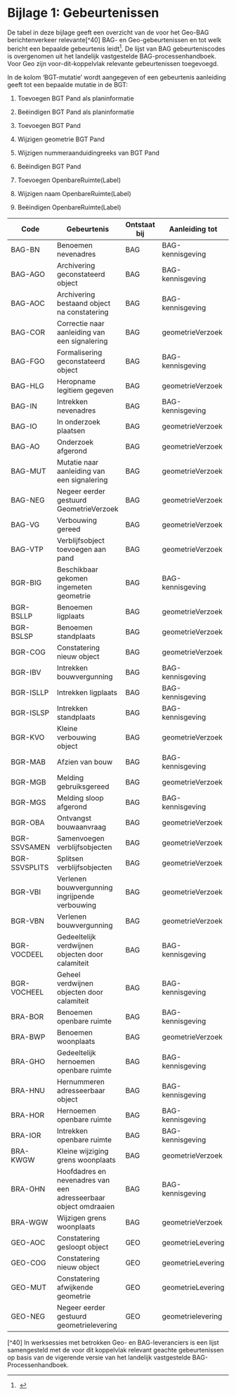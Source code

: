 Bijlage 1: Gebeurtenissen
=========================

De tabel in deze bijlage geeft een overzicht van de voor het Geo-BAG
berichtenverkeer relevante[\^40] BAG- en Geo-gebeurtenissen en tot welk bericht
een bepaalde gebeurtenis leidt[^1]. De lijst van BAG gebeurteniscodes is
overgenomen uit het landelijk vastgestelde BAG-processenhandboek. Voor Geo zijn
voor-dit-koppelvlak relevante gebeurtenissen toegevoegd.

[^1]:  

In de kolom ‘BGT-mutatie’ wordt aangegeven of een gebeurtenis aanleiding geeft
tot een bepaalde mutatie in de BGT:

1.  Toevoegen BGT Pand als planinformatie

2.  Beëindigen BGT Pand als planinformatie

3.  Toevoegen BGT Pand

4.  Wijzigen geometrie BGT Pand

5.  Wijzigen nummeraanduidingreeks van BGT Pand

6.  Beëindigen BGT Pand

7.  Toevoegen OpenbareRuimte(Label)

8.  Wijzigen naam OpenbareRuimte(Label)

9.  Beëindigen OpenbareRuimte(Label)

| **Code**      | **Gebeurtenis**                                                 | **Ontstaat bij** | **Aanleiding tot** | **BGT-mutatie** |
|---------------|-----------------------------------------------------------------|------------------|--------------------|-----------------|
| BAG-BN        | Benoemen nevenadres                                             | BAG              | BAG-kennisgeving   | 5               |
| BAG-AGO       | Archivering geconstateerd object                                | BAG              | BAG-kennisgeving   | 5,6             |
| BAG-AOC       | Archivering bestaand object na constatering                     | BAG              | BAG-kennisgeving   | 5,6             |
| BAG-COR       | Correctie naar aanleiding van een signalering                   | BAG              | geometrieVerzoek   | 3,4,5,6         |
| BAG-FGO       | Formalisering geconstateerd object                              | BAG              | BAG-kennisgeving   | 5               |
| BAG-HLG       | Heropname legitiem gegeven                                      | BAG              | geometrieVerzoek   | 3,5             |
| BAG-IN        | Intrekken nevenadres                                            | BAG              | BAG-kennisgeving   | 5               |
| BAG-IO        | In onderzoek plaatsen                                           | BAG              | geometrieVerzoek   | 2,4,5,6, 8,9    |
| BAG-AO        | Onderzoek afgerond                                              | BAG              | geometrieVerzoek   | 2,4,5,6, 8,9    |
| BAG-MUT       | Mutatie naar aanleiding van een signalering                     | BAG              | geometrieVerzoek   | 3,4,5,6         |
| BAG-NEG       | Negeer eerder gestuurd GeometrieVerzoek                         | BAG              | geometrieVerzoek   |                 |
| BAG-VG        | Verbouwing gereed                                               | BAG              | geometrieVerzoek   | 4               |
| BAG-VTP       | Verblijfsobject toevoegen aan pand                              | BAG              | geometrieVerzoek   | 5               |
| BGR-BIG       | Beschikbaar gekomen ingemeten geometrie                         | BAG              | BAG-kennisgeving   | 4               |
| BGR-BSLLP     | Benoemen ligplaats                                              | BAG              | geometrieVerzoek   |                 |
| BGR-BSLSP     | Benoemen standplaats                                            | BAG              | geometrieVerzoek   |                 |
| BGR-COG       | Constatering nieuw object                                       | BAG              | geometrieVerzoek   | 3,5             |
| BGR-IBV       | Intrekken bouwvergunning                                        | BAG              | BAG-kennisgeving   | 6               |
| BGR-ISLLP     | Intrekken ligplaats                                             | BAG              | BAG-kennisgeving   |                 |
| BGR-ISLSP     | Intrekken standplaats                                           | BAG              | BAG-kennisgeving   |                 |
| BGR-KVO       | Kleine verbouwing object                                        | BAG              | geometrieVerzoek   | 4               |
| BGR-MAB       | Afzien van bouw                                                 | BAG              | BAG-kennisgeving   | 6               |
| BGR-MGB       | Melding gebruiksgereed                                          | BAG              | geometrieVerzoek   |                 |
| BGR-MGS       | Melding sloop afgerond                                          | BAG              | BAG-kennisgeving   | 5,6             |
| BGR-OBA       | Ontvangst bouwaanvraag                                          | BAG              | geometrieVerzoek   |                 |
| BGR-SSVSAMEN  | Samenvoegen verblijfsobjecten                                   | BAG              | geometrieVerzoek   | 5               |
| BGR-SSVSPLITS | Splitsen verblijfsobjecten                                      | BAG              | geometrieVerzoek   | 5               |
| BGR-VBI       | Verlenen bouwvergunning ingrijpende verbouwing                  | BAG              | geometrieVerzoek   | 4,5             |
| BGR-VBN       | Verlenen bouwvergunning                                         | BAG              | geometrieVerzoek   | 1               |
| BGR-VOCDEEL   | Gedeeltelijk verdwijnen objecten door calamiteit                | BAG              | BAG-kennisgeving   | 4               |
| BGR-VOCHEEL   | Geheel verdwijnen objecten door calamiteit                      | BAG              | BAG-kennisgeving   | 5,6             |
| BRA-BOR       | Benoemen openbare ruimte                                        | BAG              | BAG-kennisgeving   | 7               |
| BRA-BWP       | Benoemen woonplaats                                             | BAG              | geometrieVerzoek   |                 |
| BRA-GHO       | Gedeeltelijk hernoemen openbare ruimte                          | BAG              | BAG-kennisgeving   | 8               |
| BRA-HNU       | Hernummeren adresseerbaar object                                | BAG              | BAG-kennisgeving   | 5               |
| BRA-HOR       | Hernoemen openbare ruimte                                       | BAG              | BAG-kennisgeving   | 8               |
| BRA-IOR       | Intrekken openbare ruimte                                       | BAG              | BAG-kennisgeving   | 9               |
| BRA-KWGW      | Kleine wijziging grens woonplaats                               | BAG              | geometrieVerzoek   |                 |
| BRA-OHN       | Hoofdadres en nevenadres van een adresseerbaar object omdraaien | BAG              | BAG-kennisgeving   | 5               |
| BRA-WGW       | Wijzigen grens woonplaats                                       | BAG              | geometrieVerzoek   |                 |
| GEO-AOC       | Constatering gesloopt object                                    | GEO              | geometrieLevering  | 5,6             |
| GEO-COG       | Constatering nieuw object                                       | GEO              | geometrieLevering  | 3,5             |
| GEO-MUT       | Constatering afwijkende geometrie                               | GEO              | geometrieLevering  | 4               |
| GEO-NEG       | Negeer eerder gestuurd geometrielevering                        | GEO              | geometrielevering  |                 |

[\^40] In werksessies met betrokken Geo- en BAG-leveranciers is een lijst
samengesteld met de voor dit koppelvlak relevant geachte gebeurtenissen op basis
van de vigerende versie van het landelijk vastgestelde BAG-Processenhandboek.
